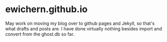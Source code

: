 # ewichern.github.io

May work on moving my blog over to github pages and Jekyll, so that's what drafts and posts are. I have done virtually nothing besides import and convert from the ghost.db so far.
